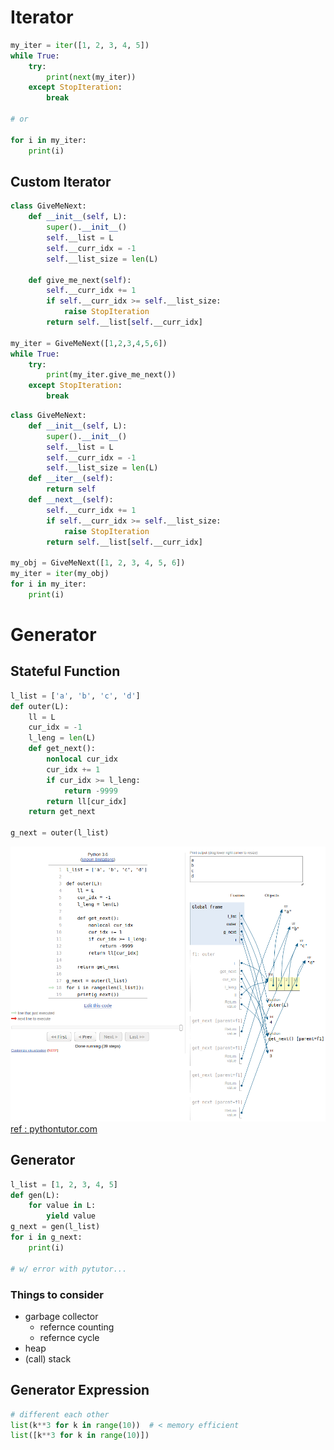 # Iterator
```py
my_iter = iter([1, 2, 3, 4, 5])
while True:
    try: 
        print(next(my_iter))
    except StopIteration:
        break

# or 

for i in my_iter:
    print(i)
```
## Custom Iterator
```py
class GiveMeNext:
    def __init__(self, L):
        super().__init__()
        self.__list = L
        self.__curr_idx = -1
        self.__list_size = len(L)

    def give_me_next(self):
        self.__curr_idx += 1
        if self.__curr_idx >= self.__list_size:
            raise StopIteration
        return self.__list[self.__curr_idx]

my_iter = GiveMeNext([1,2,3,4,5,6])
while True:
    try:
        print(my_iter.give_me_next())
    except StopIteration:
        break
```
```py
class GiveMeNext:
    def __init__(self, L):
        super().__init__()
        self.__list = L
        self.__curr_idx = -1
        self.__list_size = len(L)
    def __iter__(self):
        return self
    def __next__(self):
        self.__curr_idx += 1
        if self.__curr_idx >= self.__list_size:
            raise StopIteration
        return self.__list[self.__curr_idx]

my_obj = GiveMeNext([1, 2, 3, 4, 5, 6])
my_iter = iter(my_obj)
for i in my_iter:
    print(i)
```

# Generator
## Stateful Function
```py
l_list = ['a', 'b', 'c', 'd']
def outer(L):
    ll = L
    cur_idx = -1
    l_leng = len(L)
    def get_next():
        nonlocal cur_idx
        cur_idx += 1
        if cur_idx >= l_leng:
            return -9999
        return ll[cur_idx]
    return get_next

g_next = outer(l_list)
```
![image](src/function_call.png)
[ref : pythontutor.com]((http://pythontutor.com/))

## Generator
```py
l_list = [1, 2, 3, 4, 5]
def gen(L):
    for value in L:
        yield value
g_next = gen(l_list)
for i in g_next:
    print(i)

# w/ error with pytutor...
```
### Things to consider
* garbage collector
    * refernce counting
    * refernce cycle
* heap
* (call) stack

## Generator Expression
```py
# different each other
list(k**3 for k in range(10))  # < memory efficient
list([k**3 for k in range(10)])
```